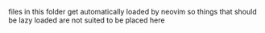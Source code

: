 files in this folder get automatically loaded by neovim
so things that should be lazy loaded are not suited to be placed here
